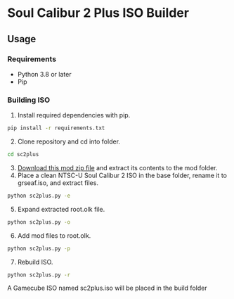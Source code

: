 # Soul Calibur 2 Plus ISO Builder

## Usage
### Requirements
 - Python 3.8 or later
 - Pip


### Building ISO
1. Install required dependencies with pip.
```bash
pip install -r requirements.txt
```
2. Clone repository and cd into folder.
```bash
cd sc2plus
```
3. [Download this mod zip file](https://www.mediafire.com/file/sza9ds77hzuhmme/mod-0.9.0.zip/file) and extract its contents to the mod folder.
4. Place a clean NTSC-U Soul Calibur 2 ISO in the base folder, rename it to grseaf.iso, and extract files.
```bash
python sc2plus.py -e
```
5. Expand extracted root.olk file.
```bash
python sc2plus.py -o
```
6. Add mod files to root.olk.
```bash
python sc2plus.py -p
```
7. Rebuild ISO.
```bash
python sc2plus.py -r
```

A Gamecube ISO named sc2plus.iso will be placed in the build folder